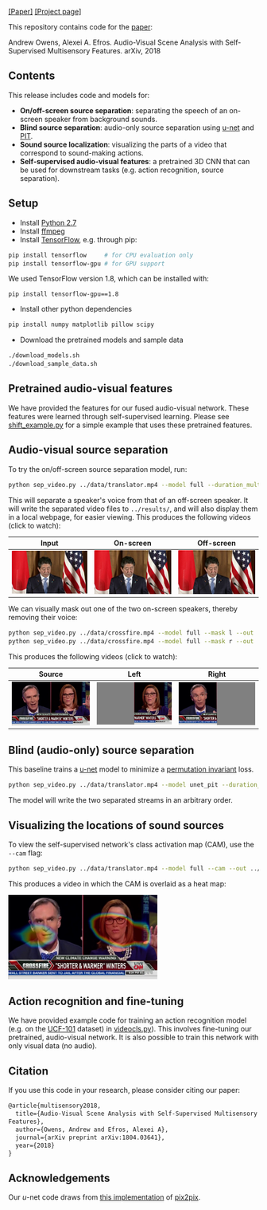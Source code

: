 [[Paper]](https://arxiv.org/pdf/1804.03641.pdf)
[[Project page]](http://andrewowens.com/multisensory)

This repository contains code for the [paper](https://arxiv.org/pdf/1804.03641.pdf):

Andrew Owens, Alexei A. Efros. Audio-Visual Scene Analysis with Self-Supervised Multisensory Features. arXiv, 2018

## Contents
This release includes code and models for:
- **On/off-screen source separation**: separating the speech of an on-screen speaker from background sounds.
- **Blind source separation**: audio-only source separation using [u-net](https://arxiv.org/pdf/1505.04597.pdf) and [PIT](https://arxiv.org/pdf/1607.00325).
- **Sound source localization**: visualizing the parts of a video that correspond to sound-making actions.
- **Self-supervised audio-visual features**: a pretrained 3D CNN that can be used for downstream tasks (e.g. action recognition, source separation).

## Setup
- Install [Python 2.7](https://www.python.org/download/releases/2.7)
- Install [ffmpeg](https://www.ffmpeg.org/download.html)
- Install [TensorFlow](https://www.tensorflow.org/), e.g. through pip:
```bash
pip install tensorflow     # for CPU evaluation only
pip install tensorflow-gpu # for GPU support
```
We used TensorFlow version 1.8, which can be installed with:
```
pip install tensorflow-gpu==1.8
```

- Install other python dependencies
```bash
pip install numpy matplotlib pillow scipy
```
- Download the pretrained models and sample data
```bash
./download_models.sh
./download_sample_data.sh
```

## Pretrained audio-visual features
We have provided the features for our fused audio-visual network. These features were learned through self-supervised learning. Please see [shift_example.py](src/shift_example.py) for a simple example that uses these pretrained features.

## Audio-visual source separation
To try the on/off-screen source separation model, run:
```bash
python sep_video.py ../data/translator.mp4 --model full --duration_mult 4 --out ../results/
```
This will separate a speaker's voice from that of an off-screen speaker. It will write the separated video files to `../results/`, and will also display them in a local webpage, for easier viewing. This produces the following videos (click to watch):

| Input | On-screen | Off-screen |
| ----- | --------- | ---------- |
| <a href = "https://youtu.be/4kVNzxFeboo"><img src = "doc/translator_input.jpg" width = 200></a> | <a href = "https://youtu.be/XvJVXsHyBKw"><img src = "doc/translator_input.jpg" width = 200></a> | <a href = "https://youtu.be/NFll7nfmwO8"><img src = "doc/translator_input.jpg" width = 200></a> |

We can visually mask out one of the two on-screen speakers, thereby removing their voice:
```bash
python sep_video.py ../data/crossfire.mp4 --model full --mask l --out ../results/
python sep_video.py ../data/crossfire.mp4 --model full --mask r --out ../results/
```
This produces the following videos (click to watch):

| Source | Left | Right |
| ------ | ---- | ----- |
| <a href = "https://youtu.be/H9CgWJToF_s"><img src="doc/crossfire_input.jpg" width="200"/></a> | <a href = "https://youtu.be/9jPaA8ttI6A"><img src="doc/crossfire_l.jpg" width="200"/></a> | <a href = "https://youtu.be/M4ACgIWuiWM"><img src="doc/crossfire_r.jpg" width="200"/></a> |

## Blind (audio-only) source separation
This baseline trains a [u-net](https://arxiv.org/pdf/1505.04597.pdf) model to minimize a [permutation invariant](https://arxiv.org/pdf/1607.00325) loss.
```bash
python sep_video.py ../data/translator.mp4 --model unet_pit --duration_mult 4 --out ../results/
```
The model will write the two separated streams in an arbitrary order.

## Visualizing the locations of sound sources
To view the self-supervised network's class activation map (CAM), use the `--cam` flag:
```bash
python sep_video.py ../data/translator.mp4 --model full --cam --out ../results/
```
This produces a video in which the CAM is overlaid as a heat map:

<a href = "https://youtu.be/u99MdLBDnJc"><img src="doc/crossfire_cam.jpg" width="300"/></a>

## Action recognition and fine-tuning
We have provided example code for training an action recognition model (e.g. on the [UCF-101](http://crcv.ucf.edu/data/UCF101.php) dataset) in [videocls.py](src/videocls.py)). This involves fine-tuning our pretrained, audio-visual network. It is also possible to train this network with only visual data (no audio).

## Citation
If you use this code in your research, please consider citing our paper:
```
@article{multisensory2018,
  title={Audio-Visual Scene Analysis with Self-Supervised Multisensory Features},
  author={Owens, Andrew and Efros, Alexei A},
  journal={arXiv preprint arXiv:1804.03641},
  year={2018}
}
```

## Acknowledgements
Our *u*-net code draws from [this implementation](https://github.com/affinelayer/pix2pix-tensorflow) of [pix2pix](https://arxiv.org/abs/1611.07004).

